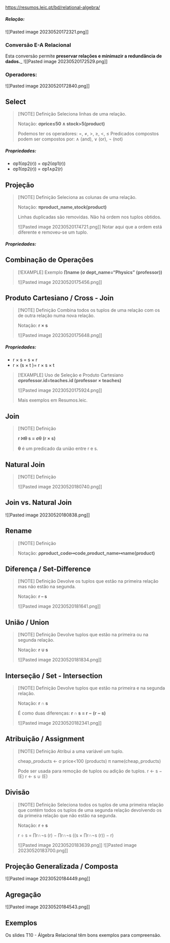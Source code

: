 https://resumos.leic.pt/bd/relational-algebra/

##### Relação:
![[Pasted image 20230520172321.png]]

### Conversão E-A Relacional
Esta conversão permite __preservar relações e minimazir a redundância de dados.___
![[Pasted image 20230520172529.png]]

### Operadores:
![[Pasted image 20230520172840.png]]


## Select
> [!NOTE] Definição
> Seleciona linhas de uma relação. 
> 
>Notação: __σprice≤50 ∧ stock>5​(product)__
> 
> Podemos ter os operadores: =, ≠, >, ≥, <, ≤
> Predicados compostos podem ser compostos por: ∧ (and), ∨ (or), ¬ (not)

##### Propriedades:
- σp1(σp2(r)) = σp2(σp1(r))
- σp1(σp2(r)) = σp1∧p2(r)


## Projeção
> [!NOTE] Definição
> Seleciona as colunas de uma relação. 
> 
> Notação: __πproduct_name,stock​(product)__
> 
> Linhas duplicadas são removidas.
> Não há ordem nos tuplos obtidos.
> 
> ![[Pasted image 20230520174721.png]]
> Notar aqui que a ordem está diferente e removeu-se um tuplo.
> 
> 
##### Propriedades:


## Combinação de Operações
> [!EXAMPLE] Exemplo
> __∏name (σ dept_name=“Physics” (professor))__
> 
> ![[Pasted image 20230520175456.png]]


## Produto Cartesiano / Cross - Join
> [!NOTE] Definição
> Combina todos os tuplos de uma relação com os de outra relação numa nova relação.
> 
> Notação: __r × s__
> 
> ![[Pasted image 20230520175648.png]]

##### Propriedades:
- r × s = s × r
- r × (s × t )= r × s × t

> [!EXAMPLE] Uso de Seleção e Produto Cartesiano
> __σprofessor.id=teaches.id (professor × teaches)__
> 
> ![[Pasted image 20230520175924.png]]
> 
> Mais exemplos em Resumos.leic.


## Join
> [!NOTE] Definição
> 
> **r ⨝θ s = σθ (r × s)**
> 
> **θ** é um predicado da união entre r e s.

## Natural Join
> [!NOTE] Definição
> 
> ![[Pasted image 20230520180740.png]]


## Join vs. Natural Join
![[Pasted image 20230520180838.png]]

## Rename
> [!NOTE] Definição
> 
> Notação: __ρproduct_code↦code,product_name↦name​(product)__


## Diferença / Set-Difference
> [!NOTE] Definição
> Devolve os tuplos que estão na primeira relação mas não estão na segunda.
> 
> Notação: __r – s__
> 
> ![[Pasted image 20230520181641.png]]


## União / Union
> [!NOTE] Definição
> Devolve tuplos que estão na primeira ou na segunda relação.
> 
> Notação: __r ∪ s__
> 
> ![[Pasted image 20230520181834.png]]


## Interseção / Set - Intersection
> [!NOTE] Definição
> Devolve tuplos que estão na primeira e na segunda relação.
> 
> Notação: __r ∩ s__
> 
> É como duas diferenças: __r ∩ s = r − (r − s)__
> 
> ![[Pasted image 20230520182341.png]]


## Atribuição / Assignment
> [!NOTE] Definição
> Atribui a uma variável um tuplo.
> 
> cheap_products ← σ price<100 ​(products)
> π name​ (cheap_products)​
> 
> Pode ser usada para remoção de tuplos ou adição de tuplos.
> r ← s − (E)
> r ← s ∪ (E)


## Divisão 
> [!NOTE] Definição
> Seleciona todos os tuplos de uma primeira relação que contém todos os tuplos de uma segunda relação devolvendo os da primeira relação que não estão na segunda.
> 
> Notação: __r ÷ s__
> 
> r ÷ s = ∏r∩¬s (r) − ∏r∩¬s ((s × ∏r∩¬s (r)) − r)
> 
> ![[Pasted image 20230520183639.png]]
> ![[Pasted image 20230520183700.png]]


## Projeção Generalizada / Composta
![[Pasted image 20230520184449.png]]

## Agregação
![[Pasted image 20230520184543.png]]


## Exemplos
Os slides T10 - Álgebra Relacional têm bons exemplos para compreensão.




